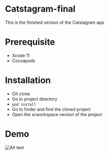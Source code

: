 # Catstagram-final
This is the finished version of the Catstagram app

# Prerequisite
* Xcode 11
* Cocoapods

# Installation
* Git clone 
* Go to project directory 
* `pod install`
* Go to finder and find the cloned project
* Open the xcworkspace version of the project

# Demo
![ Alt text](https://media.giphy.com/media/RyTpuMe7T5Uqg4fV2q/giphy.gif)
